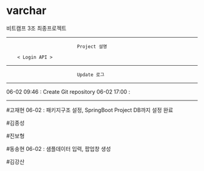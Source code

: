 # varchar
비트캠프 3조 최종프로젝트 

------------------------------------------------------------------------------
                              Project 설명

        < Login API > 


------------------------------------------------------------------------------
                              Update 로그
------------------------------------------------------------------------------
06-02 09:46 :  Create Git repository
06-02 17:00 :

------------------------------------------------------------------------------


#고재현
06-02 : 패키지구조 설정, SpringBoot Project DB까지 설정 완료 



#김종성


#진보형


#동송현
06-02 : 샘플데이터 입력, 팝업창 생성

#김강산
